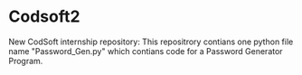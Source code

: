 # Codsoft2
New CodSoft internship repository:
This repositrory contians one python file name "Password_Gen.py" which contians code for a Password Generator Program.

